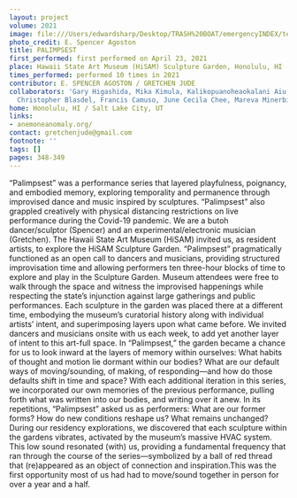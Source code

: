 ```yaml
---
layout: project
volume: 2021
image: file:///Users/edwardsharp/Desktop/TRASH%20BOAT/emergencyINDEX/ten_plus/guts/Links/1664818095916__Palimpsest--E__Spencer_Agoston_and_Gretchen_Jude.jpeg
photo_credit: E. Spencer Agoston
title: PALIMPSEST
first_performed: first performed on April 23, 2021
place: Hawaii State Art Museum (HiSAM) Sculpture Garden, Honolulu, HI
times_performed: performed 10 times in 2021
contributor: E. SPENCER AGOSTON / GRETCHEN JUDE
collaborators: 'Gary Higashida, Mika Kimula, Kalikopuanoheaokalani Aiu, Madelyn Biven,
  Christopher Blasdel, Francis Camuso, June Cecila Chee, Mareva Minerbi '
home: Honolulu, HI / Salt Lake City, UT
links:
- anemoneanomaly.org/
contact: gretchenjude@gmail.com
footnote: ''
tags: []
pages: 348-349
---
```

“Palimpsest” was a performance series that layered playfulness, poignancy, and embodied memory, exploring temporality and permanence through improvised dance and music inspired by sculptures. “Palimpsest” also grappled creatively with physical distancing restrictions on live performance during the Covid-19 pandemic. We are a butoh dancer/sculptor (Spencer) and an experimental/electronic musician (Gretchen). The Hawaii State Art Museum (HiSAM) invited us, as resident artists, to explore the HiSAM Sculpture Garden. “Palimpsest” pragmatically functioned as an open call to dancers and musicians, providing structured improvisation time and allowing performers ten three-hour blocks of time to explore and play in the Sculpture Garden. Museum attendees were free to walk through the space and witness the improvised happenings while respecting the state’s injunction against large gatherings and public performances. Each sculpture in the garden was placed there at a different time, embodying the museum’s curatorial history along with individual artists’ intent, and superimposing layers upon what came before. We invited dancers and musicians onsite with us each week, to add yet another layer of intent to this art-full space. In “Palimpsest,” the garden became a chance for us to look inward at the layers of memory within ourselves: What habits of thought and motion lie dormant within our bodies? What are our default ways of moving/sounding, of making, of responding—and how do those defaults shift in time and space? With each additional iteration in this series, we incorporated our own memories of the previous performance, pulling forth what was written into our bodies, and writing over it anew. In its repetitions, “Palimpsest” asked us as performers: What are our former forms? How do new conditions reshape us? What remains unchanged? During our residency explorations, we discovered that each sculpture within the gardens vibrates, activated by the museum’s massive HVAC system. This low sound resonated (with) us, providing a fundamental frequency that ran through the course of the series—symbolized by a ball of red thread that (re)appeared as an object of connection and inspiration.This was the first opportunity most of us had had to move/sound together in person for over a year and a half. 